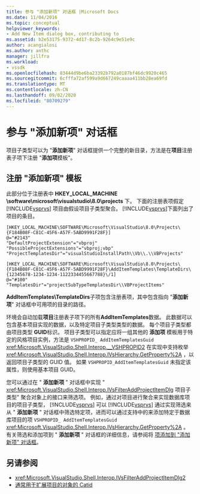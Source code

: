 ```yaml
---
title: 参与 "添加新项" 对话框 |Microsoft Docs
ms.date: 11/04/2016
ms.topic: conceptual
helpviewer_keywords:
- Add New Item dialog box, contributing to
ms.assetid: b2e53175-9372-4d17-8c2b-9264c9e51e9c
author: acangialosi
ms.author: anthc
manager: jillfra
ms.workload:
- vssdk
ms.openlocfilehash: 83444d9be6ba23392b792a0187bf46dc9920c465
ms.sourcegitcommit: 6cfffa72af599a9d667249caaaa411bb28ea69fd
ms.translationtype: MT
ms.contentlocale: zh-CN
ms.lasthandoff: 09/02/2020
ms.locfileid: "80709279"
---
```

# <a name="contribute-to-the-add-new-item-dialog-box"></a>参与 "添加新项" 对话框
项目子类型可以为 "**添加新项**" 对话框提供一个完整的新目录，方法是在**项目**注册表子项下注册 "**添加项**模板"。

## <a name="register-add-new-item-templates"></a>注册 "添加新项" 模板
 此部分位于注册表中 **HKEY_LOCAL_MACHINE \software\microsoft\visualstudio\8.0\projects** 下。 下面的注册表项假定 [!INCLUDE[vsprvs](../../code-quality/includes/vsprvs_md.md)] 项目由假设项目子类型聚合。 [!INCLUDE[vsprvs](../../code-quality/includes/vsprvs_md.md)]下面列出了项目的条目。

```
[HKEY_LOCAL_MACHINE\SOFTWARE\Microsoft\VisualStudio\8.0\Projects\{F184B08F-C81C-45F6-A57F-5ABD9991F28F}]
@="#2143"
"DefaultProjectExtension"="vbproj"
"PossibleProjectExtensions"="vbproj;vbp"
"ProjectTemplatesDir"="visualStudioInstallPath\\Vb\\.\\VBProjects"

[HKEY_LOCAL_MACHINE\SOFTWARE\Microsoft\VisualStudio\8.0\Projects\{F184B08F-C81C-45F6-A57F-5ABD9991F28F}\AddItemTemplates\TemplateDirs\{12345678-1234-1234-1122334455667788}\/1]
@="#100"
"TemplatesDir"="projectSubTypeTemplatesDir\\VBProjectItems"
```

 **AddItemTemplates\TemplateDirs**子项包含注册表项，其中包含指向 "**添加新项**" 对话框中可用项的目录的路径。

 环境会自动加载**项目**注册表子项下的所有**AddItemTemplates**数据。 此数据可以包含基本项目实现的数据，以及特定项目子类型类型的数据。 每个项目子类型都由项目类型 **GUID**标识。 项目子类型可以指定应将一组其他的 **添加项** 模板用于特定的风格项目实例，方法是 `VSHPROPID_ AddItemTemplatesGuid` <xref:Microsoft.VisualStudio.Shell.Interop.__VSHPROPID2> 在实现中支持枚举 <xref:Microsoft.VisualStudio.Shell.Interop.IVsHierarchy.GetProperty%2A> ，以返回项目子类型的 GUID 值。 如果 `VSHPROPID_AddItemTemplatesGuid` 未指定该属性，则使用基本项目 GUID。

 您可以通过在 " **添加新项** " 对话框中实现 " <xref:Microsoft.VisualStudio.Shell.Interop.IVsFilterAddProjectItemDlg> 项目子类型" 聚合对象上的接口来筛选项。 例如，通过对项目进行聚合来实现数据库项目的项目子类型， [!INCLUDE[vsprvs](../../code-quality/includes/vsprvs_md.md)] 可以 [!INCLUDE[vsprvs](../../code-quality/includes/vsprvs_md.md)] 通过实现筛选来从 " **添加新项** " 对话框中筛选特定项，进而可以通过支持中的来添加特定于数据库项目的项 `VSHPROPID_ AddItemTemplatesGuid` <xref:Microsoft.VisualStudio.Shell.Interop.IVsHierarchy.GetProperty%2A> 。 有关筛选和添加项到 " **添加新项** " 对话框的详细信息，请参阅将 [项添加到 "添加新项" 对话框](../../extensibility/internals/adding-items-to-the-add-new-item-dialog-boxes.md)。

## <a name="see-also"></a>另请参阅
- <xref:Microsoft.VisualStudio.Shell.Interop.IVsFilterAddProjectItemDlg2>
- [通常用于扩展项目的对象的 Catid](../../extensibility/internals/catids-for-objects-that-are-typically-used-to-extend-projects.md)
